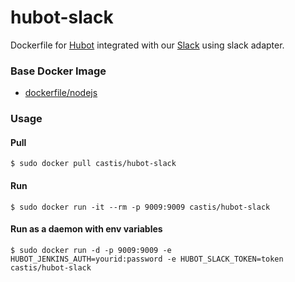 # hubot-slack

Dockerfile for [Hubot](https://hubot.github.com) integrated with our [Slack](https://slack.com) using slack adapter.

### Base Docker Image

- [dockerfile/nodejs](https://registry.hub.docker.com/u/dockerfile/nodejs/)

### Usage

#### Pull

```
$ sudo docker pull castis/hubot-slack
```

#### Run

```
$ sudo docker run -it --rm -p 9009:9009 castis/hubot-slack
```

#### Run as a daemon with env variables

```
$ sudo docker run -d -p 9009:9009 -e HUBOT_JENKINS_AUTH=yourid:password -e HUBOT_SLACK_TOKEN=token castis/hubot-slack
```
